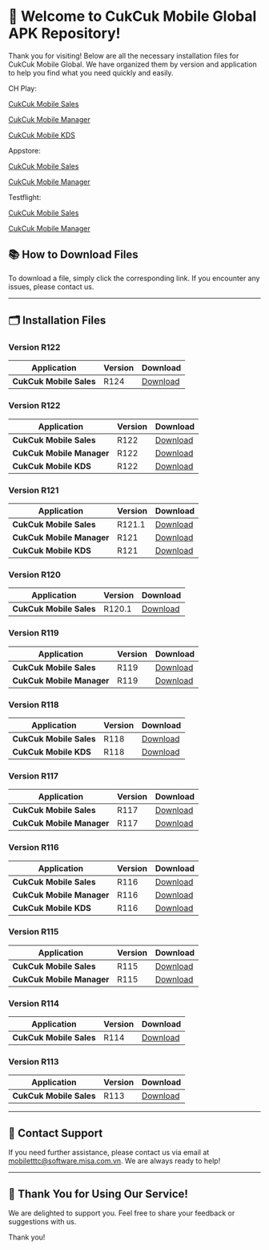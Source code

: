 # 🎉 **Welcome to CukCuk Mobile Global APK Repository!**

Thank you for visiting! Below are all the necessary installation files for CukCuk Mobile Global. We have organized them by version and application to help you find what you need quickly and easily.

CH Play:

[CukCuk Mobile Sales](https://play.google.com/store/apps/details?id=vn.com.misa.qlnh.com)

[CukCuk Mobile Manager](https://play.google.com/store/apps/details?id=vn.com.misa.cukcukmanager.com)

[CukCuk Mobile KDS](https://play.google.com/store/apps/details?id=vn.com.misa.qlnh.kdsbar.com)

Appstore:

[CukCuk Mobile Sales](https://apps.apple.com/us/app/cukcuk-sales/id6472429814)

[CukCuk Mobile Manager](https://apps.apple.com/us/app/cukcuk-manager/id6472429763)

Testflight:

[CukCuk Mobile Sales](https://testflight.apple.com/join/8sLuGuZx)

[CukCuk Mobile Manager](https://testflight.apple.com/join/UOb0NEwX)


## 📚 **How to Download Files**
To download a file, simply click the corresponding link. If you encounter any issues, please contact us.

---

## 🗂️ **Installation Files**

### Version R122

| Application | Version | Download |
|---|---|---|
| **CukCuk Mobile Sales** | R124 | [Download](https://github.com/CukCuk-US/CUKCUK-COM/releases/download/R124/Sales_R124_0_0_0.apk) |

### Version R122

| Application | Version | Download |
|---|---|---|
| **CukCuk Mobile Sales** | R122 | [Download](https://github.com/CukCuk-US/CUKCUK-COM/releases/download/R122/Sales_R122_0_0_0.apk) |
| **CukCuk Mobile Manager** | R122 | [Download](https://github.com/CukCuk-US/CUKCUK-COM/releases/download/R122/Manager_R122_0_0_0.apk) |
| **CukCuk Mobile KDS** | R122 | [Download](https://github.com/CukCuk-US/CUKCUK-COM/releases/download/R122/KDS_R122_0_0_0.apk) |

### Version R121

| Application | Version | Download |
|---|---|---|
| **CukCuk Mobile Sales** | R121.1 | [Download](https://github.com/CukCuk-US/CUKCUK-COM/releases/download/R121/Sales_R121_1_0_0.apk) |
| **CukCuk Mobile Manager** | R121 | [Download](https://github.com/CukCuk-US/CUKCUK-COM/releases/download/R121/Manager_R121_0_0_0.apk) |
| **CukCuk Mobile KDS** | R121 | [Download](https://github.com/CukCuk-US/CUKCUK-COM/releases/download/R121/KDS_R121_0_0_0.apk) |

### Version R120

| Application | Version | Download |
|---|---|---|
| **CukCuk Mobile Sales** | R120.1 | [Download](https://github.com/CukCuk-US/CUKCUK-COM/releases/download/R120.1/Sale_R120_1_0_0.apk) |

### Version R119

| Application | Version | Download |
|---|---|---|
| **CukCuk Mobile Sales** | R119 | [Download](https://github.com/CukCuk-US/CUKCUK-COM/releases/download/R119/Sales_R119_0_0_0.apk) |
| **CukCuk Mobile Manager** | R119 | [Download](https://github.com/CukCuk-US/CUKCUK-COM/releases/download/R119/Manager_R119_0_0_1.apk) |

### Version R118

| Application | Version | Download |
|---|---|---|
| **CukCuk Mobile Sales** | R118 | [Download](https://github.com/CukCuk-US/CUKCUK-COM/releases/download/R118/Sale_R118_0_0_0.apk) |
| **CukCuk Mobile KDS** | R118 | [Download](https://github.com/CukCuk-US/CUKCUK-COM/releases/download/R118/KDS_R118_0_0_0.apk) |

### Version R117

| Application | Version | Download |
|---|---|---|
| **CukCuk Mobile Sales** | R117 | [Download](https://github.com/CukCuk-US/CUKCUK-COM/releases/download/R117/Sale_R117_1_0_0.apk) |
| **CukCuk Mobile Manager** | R117 | [Download](https://github.com/CukCuk-US/CUKCUK-COM/releases/download/R117/Manager_R117_0_0_0.apk) |

### Version R116

| Application | Version | Download |
|---|---|---|
| **CukCuk Mobile Sales** | R116 | [Download](https://github.com/CukCuk-US/CUKCUK-COM/releases/download/R116/Sales_R116.apk) |
| **CukCuk Mobile Manager** | R116 | [Download](https://github.com/CukCuk-US/CUKCUK-COM/releases/download/R116/Manager_R116.apk) |
| **CukCuk Mobile KDS** | R116 | [Download](https://github.com/CukCuk-US/CUKCUK-COM/releases/download/R116/KDS_R116.apk) |

### Version R115

| Application | Version | Download |
|---|---|---|
| **CukCuk Mobile Sales** | R115 | [Download](https://github.com/CukCuk-US/CUKCUK-COM/releases/download/R115/Sales_R115.apk) |
| **CukCuk Mobile Manager** | R115 | [Download](https://github.com/CukCuk-US/CUKCUK-COM/releases/download/R115/Manager_R115.apk) |

### Version R114

| Application | Version | Download |
|---|---|---|
| **CukCuk Mobile Sales** | R114 | [Download](https://github.com/CukCuk-US/CUKCUK-COM/releases/download/R114/Sales_R114.apk) |

### Version R113

| Application | Version | Download |
|---|---|---|
| **CukCuk Mobile Sales** | R113 | [Download](https://github.com/CukCuk-US/CUKCUK-COM/releases/download/R113/Sales_R113.apk) |

---

## 📧 **Contact Support**

If you need further assistance, please contact us via email at [mobiletttc@software.misa.com.vn](mailto:mobiletttc@software.misa.com.vn). We are always ready to help!

---

## 🚀 **Thank You for Using Our Service!**

We are delighted to support you. Feel free to share your feedback or suggestions with us.

Thank you!
